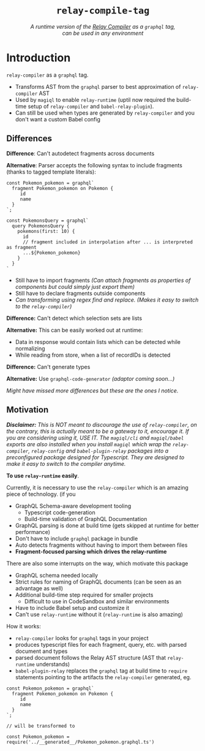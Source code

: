 <p align="center"><h1  align="center"><code margin="0">relay-compile-tag</code></h1><p align="center"><i>A runtime version of the <a href=“https://relay.dev/docs/en/installation-and-setup#set-up-relay-compiler”>Relay Compiler</a> as a <code>graphql</code> tag,<br>can be used in any environment</p></i>
</p>

# Introduction

`relay-compiler` as a `graphql` tag. 

* Transforms AST from the `graphql` parser to best approximation of `relay-compiler` AST 
* Used by `magiql` to enable `relay-runtime` (uptil now required the build-time setup of `relay-compiler` and `babel-relay-plugin`).
* Can still be used when types are generated by `relay-compiler` and you don't want a custom Babel config

## Differences

**Difference**: 
Can't autodetect fragments across documents

**Alternative**: 
Parser accepts the following syntax to include fragments (thanks to tagged template literals):
  ```tsx
  const Pokemon_pokemon = graphql`
    fragment Pokemon_pokemon on Pokemon {
       id
       name
    }
  `;
  
  const PokemonsQuery = graphql`
    query PokemonsQuery {
      pokemons(first: 10) {
        id
        // fragment included in interpolation after ... is interpreted as fragment
        ...${Pokemon_pokemon}
      }
    }
  `
  ```
  - Still have to import fragments _(Can attach fragments as properties of components but could simply just export them)_
  - Still have to declare fragments outside components
  - _Can transforming using regex find and replace. (Makes it easy to switch to the `relay-compiler`)_
  

**Difference:** 
Can't detect which selection sets are lists

**Alternative:** 
This can be easily worked out at runtime:
* Data in response would contain lists which can be detected while normalizing
* While reading from store, when a list of recordIDs is detected

**Difference:** 
Can't generate types

**Alternative:** 
Use `graphql-code-generator` _(adaptor coming soon...)_

_Might have missed more differences but these are the ones I notice._

## Motivation

_**Disclaimer:** This is NOT meant to discourage the use of `relay-compiler`, on the contrary, this is actually meant to be a gateway to it, encourage it. If you are considering using it, USE IT. The `magiql/cli` and `magiql/babel` exports are also installed when you install `magiql` which wrap the `relay-compiler`, `relay-config` and `babel-plugin-relay` packages into a preconfigured package designed for Typescript. They are designed to make it easy to switch to the compiler anytime._

**To use `relay-runtime` easily**. 

Currently, it is necessary to use the `relay-compiler` which is an amazing piece of technology. (if you 

- GraphQL Schema-aware development tooling
  - Typescript code-generation
  - Build-time validation of GraphQL Documentation
- GraphQL parsing is done at build time (gets skipped at runtime for better performance)
- Don't have to include `graphql` package in bundle
- Auto detects fragments without having to import them between files
- **Fragment-focused parsing which drives the relay-runtime**

There are also some interrupts on the way, which motivate this package

- GraphQL schema needed locally
- Strict rules for naming of GraphQL documents (can be seen as an advantage as well)
- Additional build-time step required for smaller projects
  - Difficult to use in CodeSandbox and similar environments
- Have to include Babel setup and customize it
- Can't use `relay-runtime` without it (`relay-runtime` is also amazing)

How it works:
  * `relay-compiler` looks for `graphql` tags in your project
  * produces typescript files for each fragment, query, etc. with parsed document and types
  * parsed document follows the Relay AST structure (AST that `relay-runtime` understands)
  * `babel-plugin-relay` replaces the `graphql` tag at build time to `require` statements pointing to the artifacts the `relay-compiler` generated,
  eg. 
  ```tsx
  const Pokemon_pokemon = graphql`
    fragment Pokemon_pokemon on Pokemon {
       id
       name
    }
  `;
  
  // will be transformed to
  
  const Pokemon_pokemon = require('../__generated__/Pokemon_pokemon.graphql.ts')
  ```




